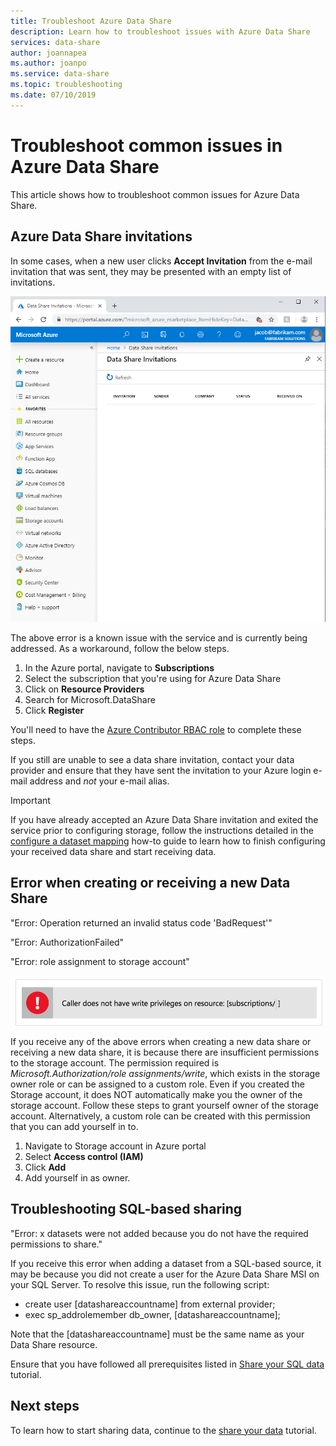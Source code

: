 ```yaml
---
title: Troubleshoot Azure Data Share 
description: Learn how to troubleshoot issues with Azure Data Share 
services: data-share
author: joannapea
ms.author: joanpo
ms.service: data-share
ms.topic: troubleshooting
ms.date: 07/10/2019
---
```


# Troubleshoot common issues in Azure Data Share 

This article shows how to troubleshoot common issues for Azure Data Share. 

## Azure Data Share invitations 

In some cases, when a new user clicks **Accept Invitation** from the e-mail invitation that was sent, they may be presented with an empty list of invitations. 

![No invitations](media/no-invites.png)

The above error is a known issue with the service and is currently being addressed. As a workaround, follow the below steps. 

1. In the Azure portal, navigate to **Subscriptions**
1. Select the subscription that you're using for Azure Data Share
1. Click on **Resource Providers**
1. Search for Microsoft.DataShare
1. Click **Register**

You'll need to have the [Azure Contributor RBAC role](https://docs.microsoft.com/azure/role-based-access-control/built-in-roles#contributor) to complete these steps. 

If you still are unable to see a data share invitation, contact your data provider and ensure that they have sent the invitation to your Azure login e-mail address and *not* your e-mail alias. 

> [!IMPORTANT]
> If you have already accepted an Azure Data Share invitation and exited the service prior to configuring storage, follow the instructions detailed in the [configure a dataset mapping](how-to-configure-mapping.md) how-to guide to learn how to finish configuring your received data share and start receiving data. 

## Error when creating or receiving a new Data Share

"Error: Operation returned an invalid status code 'BadRequest'"

"Error: AuthorizationFailed"

"Error: role assignment to storage account"

![Privilege error](media/error-write-privilege.png)

If you receive any of the above errors when creating a new data share or receiving a new data share, it is because there are insufficient permissions to the storage account. The permission required is *Microsoft.Authorization/role assignments/write*, which exists in the storage owner role or can be assigned to a custom role. Even if you created the Storage account, it does NOT automatically make you the owner of the storage account. Follow these steps to grant yourself owner of the storage account. Alternatively, a custom role can be created with this permission that you can add yourself in to.  

1. Navigate to Storage account in Azure portal
1. Select **Access control (IAM)**
1. Click **Add**
1. Add yourself in as owner.

## Troubleshooting SQL-based sharing

"Error: x datasets were not added because you do not have the required permissions to share."

If you receive this error when adding a dataset from a SQL-based source, it may be because you did not create a user for the Azure Data Share MSI on your SQL Server.  To resolve this issue, run the following script:

* create user [datashareaccountname] from external provider; 
* exec sp_addrolemember db_owner, [datashareaccountname];

Note that the [datashareaccountname] must be the same name as your Data Share resource. 

Ensure that you have followed all prerequisites listed in [Share your SQL data](share-your-data.md) tutorial.

## Next steps

To learn how to start sharing data, continue to the [share your data](share-your-data.md) tutorial.

